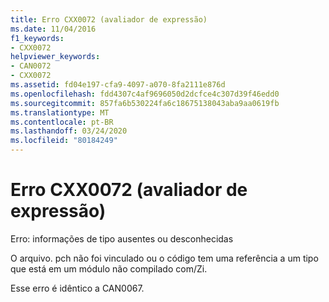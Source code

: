```yaml
---
title: Erro CXX0072 (avaliador de expressão)
ms.date: 11/04/2016
f1_keywords:
- CXX0072
helpviewer_keywords:
- CAN0072
- CXX0072
ms.assetid: fd04e197-cfa9-4097-a070-8fa2111e876d
ms.openlocfilehash: fdd4307c4af9696050d2dcfce4c307d39f46edd0
ms.sourcegitcommit: 857fa6b530224fa6c18675138043aba9aa0619fb
ms.translationtype: MT
ms.contentlocale: pt-BR
ms.lasthandoff: 03/24/2020
ms.locfileid: "80184249"
---
```

# <a name="expression-evaluator-error-cxx0072"></a>Erro CXX0072 (avaliador de expressão)

Erro: informações de tipo ausentes ou desconhecidas

O arquivo. pch não foi vinculado ou o código tem uma referência a um tipo que está em um módulo não compilado com/Zi.

Esse erro é idêntico a CAN0067.
